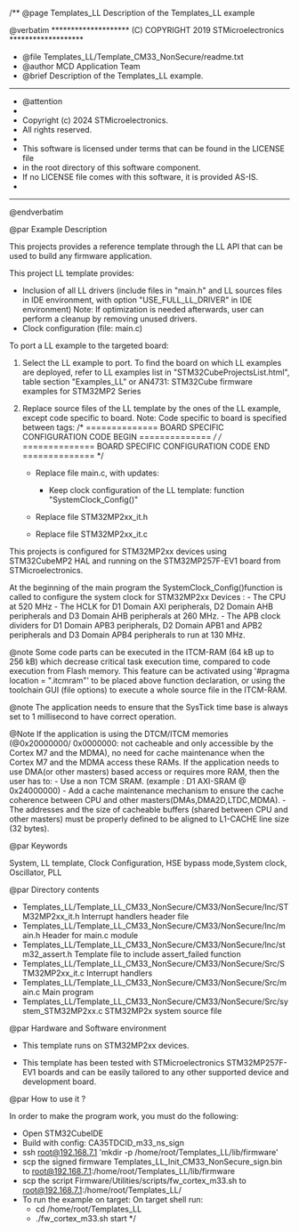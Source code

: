 /**
  @page Templates_LL  Description of the Templates_LL example

  @verbatim
  ******************** (C) COPYRIGHT 2019 STMicroelectronics *******************
  * @file    Templates_LL/Template_CM33_NonSecure/readme.txt
  * @author  MCD Application Team
  * @brief   Description of the Templates_LL example.
  ******************************************************************************
  * @attention
  *
  * Copyright (c) 2024 STMicroelectronics.
  * All rights reserved.
  *
  * This software is licensed under terms that can be found in the LICENSE file
  * in the root directory of this software component.
  * If no LICENSE file comes with this software, it is provided AS-IS.
  *
  ******************************************************************************
  @endverbatim

@par Example Description

This projects provides a reference template through the LL API that can be used
to build any firmware application.

This project LL template provides:
 - Inclusion of all LL drivers (include files in "main.h" and LL sources files
   in IDE environment, with option "USE_FULL_LL_DRIVER" in IDE environment)
   Note: If optimization is needed afterwards, user can perform a cleanup by
   removing unused drivers.
 - Clock configuration (file: main.c)

To port a LL example to the targeted board:
1. Select the LL example to port.
   To find the board on which LL examples are deployed, refer to LL examples list
   in "STM32CubeProjectsList.html", table section "Examples_LL"
   or AN4731: STM32Cube firmware examples for STM32MP2 Series

2. Replace source files of the LL template by the ones of the LL example, except
   code specific to board.
   Note: Code specific to board is specified between tags:
   /* ==============   BOARD SPECIFIC CONFIGURATION CODE BEGIN    ============== */
   /* ==============   BOARD SPECIFIC CONFIGURATION CODE END      ============== */

   - Replace file main.c, with updates:
     - Keep clock configuration of the LL template: function "SystemClock_Config()"

   - Replace file STM32MP2xx_it.h
   - Replace file STM32MP2xx_it.c

  This projects is configured for STM32MP2xx devices using STM32CubeMP2 HAL and
  running on the STM32MP257F-EV1 board from STMicroelectronics.

  At the beginning of the main program the SystemClock_Config()function is called
  to configure the system clock for STM32MP2xx Devices :
        - The CPU at 520 MHz
        - The HCLK for D1 Domain AXI peripherals, D2 Domain AHB peripherals and
          D3 Domain AHB  peripherals at 260 MHz.
        - The APB clock dividers for D1 Domain APB3 peripherals, D2 Domain APB1
          and APB2 peripherals and D3 Domain APB4 peripherals to run at 130 MHz.

@note Some code parts can be executed in the ITCM-RAM (64 kB up to 256 kB) which
      decrease critical task execution time, compared to code execution from Flash
      memory. This feature can be activated using '#pragma location = ".itcmram"'
      to be placed above function declaration, or using the toolchain GUI
      (file options) to execute a whole source file in the ITCM-RAM.

@note The application needs to ensure that the SysTick time base is always set to
      1 millisecond to have correct operation.

@Note If the  application is using the DTCM/ITCM memories (@0x20000000/ 0x0000000: not cacheable and only accessible
      by the Cortex M7 and the  MDMA), no need for cache maintenance when the Cortex M7 and the MDMA access these RAMs.
      If the application needs to use DMA(or other masters) based access or requires more RAM, then  the user has to:
              - Use a non TCM SRAM. (example : D1 AXI-SRAM @ 0x24000000)
              - Add a cache maintenance mechanism to ensure the cache coherence between CPU and other masters(DMAs,DMA2D,LTDC,MDMA).
              - The addresses and the size of cacheable buffers (shared between CPU and other masters)
                must be	properly defined to be aligned to L1-CACHE line size (32 bytes).

@par Keywords

System, LL template, Clock Configuration, HSE bypass mode,System clock, Oscillator, PLL

@par Directory contents

  - Templates_LL/Template_LL_CM33_NonSecure/CM33/NonSecure/Inc/STM32MP2xx_it.h         Interrupt handlers header file
  - Templates_LL/Template_LL_CM33_NonSecure/CM33/NonSecure/Inc/main.h                  Header for main.c module
  - Templates_LL/Template_LL_CM33_NonSecure/CM33/NonSecure/Inc/stm32_assert.h          Template file to include assert_failed function
  - Templates_LL/Template_LL_CM33_NonSecure/CM33/NonSecure/Src/STM32MP2xx_it.c         Interrupt handlers
  - Templates_LL/Template_LL_CM33_NonSecure/CM33/NonSecure/Src/main.c                  Main program
  - Templates_LL/Template_LL_CM33_NonSecure/CM33/NonSecure/Src/system_STM32MP2xx.c     STM32MP2x system source file

@par Hardware and Software environment

  - This template runs on STM32MP2xx devices.

  - This template has been tested with STMicroelectronics STM32MP257F-EV1
    boards and can be easily tailored to any other supported device
    and development board.


@par How to use it ?
 
In order to make the program work, you must do the following:
- Open STM32CubeIDE
- Build with config: CA35TDCID_m33_ns_sign
- ssh root@192.168.7.1 'mkdir -p /home/root/Templates_LL/lib/firmware'
- scp the signed firmware Templates_LL_Init_CM33_NonSecure_sign.bin to root@192.168.7.1:/home/root/Templates_LL/lib/firmware
- scp the script Firmware/Utilities/scripts/fw_cortex_m33.sh to root@192.168.7.1:/home/root/Templates_LL/
- To run the example on target: 
	On target shell run:
	- cd /home/root/Templates_LL
	- ./fw_cortex_m33.sh start
 */
